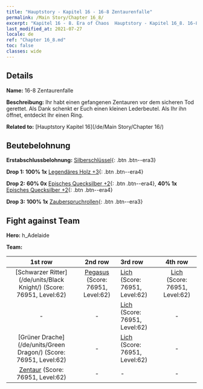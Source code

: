 ```yaml
---
title: "Hauptstory - Kapitel 16 - 16-8 Zentaurenfalle"
permalink: /Main Story/Chapter 16_8/
excerpt: "Kapitel 16 - 8. Era of Chaos  Hauptstory - Kapitel 16_8. 16-8 Zentaurenfalle"
last_modified_at: 2021-07-27
locale: de
ref: "Chapter 16_8.md"
toc: false
classes: wide
---
```


## Details

 **Name:** 16-8 Zentaurenfalle

 **Beschreibung:** Ihr habt einen gefangenen Zentauren vor dem sicheren Tod gerettet. Als Dank schenkt er Euch einen kleinen Lederbeutel. Als Ihr ihn öffnet, entdeckt Ihr einen Ring.

 **Related to:** [Hauptstory Kapitel 16](/de/Main Story/Chapter 16/)

## Beutebelohnung

 **Erstabschlussbelohnung:** [Silberschlüssel](/ItemsDE/con_693/){: .btn .btn--era3}

 **Drop 1:** **100% 1x** [Legendäres Holz +3](/ItemsDE/mat_55/){: .btn .btn--era4}

 **Drop 2:** **60% 0x** [Episches Quecksilber +2](/ItemsDE/mat_49/){: .btn .btn--era4}, **40% 1x** [Episches Quecksilber +2](/ItemsDE/mat_49/){: .btn .btn--era4}

 **Drop 3:** **100% 1x** [Zauberspruchrollen](/ItemsDE/con_694/){: .btn .btn--era3}


## Fight against Team
 **Hero:** h_Adelaide

 **Team:**


  | 1st row | 2nd row | 3rd row | 4th row |
  |:----:|:----:|:----|:----:|
  | [Schwarzer Ritter](/de/units/Black Knight/) (Score: 76951, Level:62)  | [Pegasus](/de/units/Pegasus/) (Score: 76951, Level:62)  | [Lich](/de/units/Lich/) (Score: 76951, Level:62)  | [Lich](/de/units/Lich/) (Score: 76951, Level:62)  |
  | - | - | [Lich](/de/units/Lich/) (Score: 76951, Level:62)  | - |
  | [Grüner Drache](/de/units/Green Dragon/) (Score: 76951, Level:62)  | - | [Lich](/de/units/Lich/) (Score: 76951, Level:62)  | - |
  | [Zentaur](/de/units/Centaur/) (Score: 76951, Level:62)  | - | - | - |


